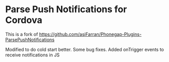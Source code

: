 Parse Push Notifications for Cordova
=======================================

This is a fork of https://github.com/asiFarran/Phonegap-Plugins-ParsePushNotifications

Modified to do cold start better.
Some bug fixes.
Added onTrigger events to receive notifications in JS

